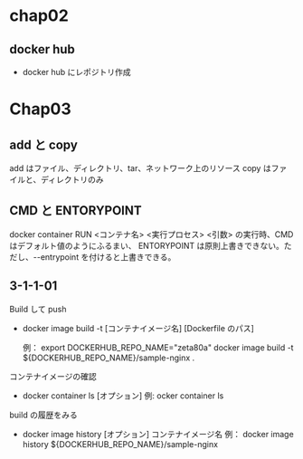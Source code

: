 # chap02

## docker hub

- docker hub にレポジトリ作成

# Chap03

## add と copy

add はファイル、ディレクトリ、tar、ネットワーク上のリソース
copy はファイルと、ディレクトリのみ

## CMD と ENTORYPOINT

docker container RUN <コンテナ名> <実行プロセス> <引数>
の実行時、CMD はデフォルト値のようにふるまい、
ENTORYPOINT は原則上書きできない。ただし、--entrypoint を付けると上書きできる。

## 3-1-1-01

Build して push

- docker image build -t [コンテナイメージ名] [Dockerfile のパス]

  例：
  export DOCKERHUB_REPO_NAME="zeta80a"
  docker image build -t ${DOCKERHUB_REPO_NAME}/sample-nginx .

コンテナイメージの確認

- docker container ls [オプション]
  例:
  ocker container ls

build の履歴をみる

- docker image history [オプション] コンテナイメージ名
  例：
  docker image history ${DOCKERHUB_REPO_NAME}/sample-nginx
